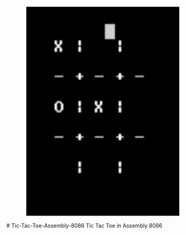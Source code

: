 <p align="center"><img src="Images/logo.png" width="400"></p>
# Tic-Tac-Toe-Assembly-8086
Tic Tac Toe in Assembly 8086
